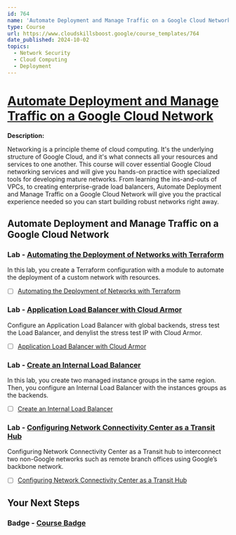 ```yaml
---
id: 764
name: 'Automate Deployment and Manage Traffic on a Google Cloud Network'
type: Course
url: https://www.cloudskillsboost.google/course_templates/764
date_published: 2024-10-02
topics:
  - Network Security
  - Cloud Computing
  - Deployment
---
```


# [Automate Deployment and Manage Traffic on a Google Cloud Network](https://www.cloudskillsboost.google/course_templates/764)

**Description:**

Networking is a principle theme of cloud computing. It's the underlying structure of Google Cloud, and it's what connects all your resources and services to one another. This course will cover essential Google Cloud networking services and will give you hands-on practice with specialized tools for developing mature networks. From learning the ins-and-outs of VPCs, to creating enterprise-grade load balancers, Automate Deployment and Manage Traffic on a Google Cloud Network will give you the practical experience needed so you can start building robust networks right away.

## Automate Deployment and Manage Traffic on a Google Cloud Network

### Lab - [Automating the Deployment of Networks with Terraform](https://www.cloudskillsboost.google/course_templates/764/labs/510874)

In this lab, you create a Terraform configuration with a module to automate the deployment of a custom network with resources.

* [ ] [Automating the Deployment of Networks with Terraform](../labs/Automating-the-Deployment-of-Networks-with-Terraform.md)

### Lab - [Application Load Balancer with Cloud Armor](https://www.cloudskillsboost.google/course_templates/764/labs/510875)

Configure an Application Load Balancer with global backends, stress test the Load Balancer, and denylist the stress test IP with Cloud Armor.

* [ ] [Application Load Balancer with Cloud Armor](../labs/Application-Load-Balancer-with-Cloud-Armor.md)

### Lab - [Create an Internal Load Balancer](https://www.cloudskillsboost.google/course_templates/764/labs/510876)

In this lab, you create two managed instance groups in the same region. Then, you configure an Internal Load Balancer with the instances groups as the backends.

* [ ] [Create an Internal Load Balancer](../labs/Create-an-Internal-Load-Balancer.md)

### Lab - [Configuring Network Connectivity Center as a Transit Hub](https://www.cloudskillsboost.google/course_templates/764/labs/510877)

Configuring Network Connectivity Center as a Transit hub to interconnect two non-Google networks such as remote branch offices using Google’s backbone network. 

* [ ] [Configuring Network Connectivity Center as a Transit Hub](../labs/Configuring-Network-Connectivity-Center-as-a-Transit-Hub.md)

## Your Next Steps

### Badge - [Course Badge](https://www.cloudskillsboost.google)
